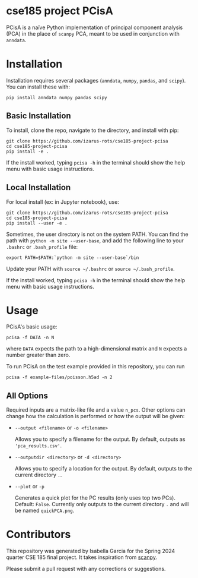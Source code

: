 # cse185 project PCisA

PCisA is a naïve Python implementation of principal component analysis (PCA) in the place of `scanpy` PCA, meant to be used in conjunction with `anndata`.

# Installation

Installation requires several packages (`anndata`, `numpy`, `pandas`, and `scipy`). You can install these with:

```
pip install anndata numpy pandas scipy
```

## Basic Installation
To install, clone the repo, navigate to the directory, and install with pip:

```
git clone https://github.com/izarus-rots/cse185-project-pcisa
cd cse185-project-pcisa
pip install -e .
```

If the install worked, typing `pcisa -h` in the terminal should show the help menu with basic usage instructions.

## Local Installation
For local install (ex: in Jupyter notebook), use:
```
git clone https://github.com/izarus-rots/cse185-project-pcisa
cd cse185-project-pcisa
pip install --user -e .
```

Sometimes, the user directory is not on the system PATH. You can find the path with `python -m site --user-base`, and add the following line to your `.bashrc` or `.bash_profile` file: 

```
export PATH=$PATH:`python -m site --user-base`/bin
``` 

Update your PATH with `source ~/.bashrc` or `source ~/.bash_profile`.

If the install worked, typing `pcisa -h` in the terminal should show the help menu with basic usage instructions.

# Usage

PCisA's basic usage:

```
pcisa -f DATA -n N
```

where `DATA` expects the path to a high-dimensional matrix and `N` expects a number greater than zero.

To run PCisA on the test example provided in this repository, you can run

```
pcisa -f example-files/poisson.h5ad -n 2
```

## All Options

Required inputs are a matrix-like file and a value `n_pcs`. Other options can change how the calculation is performed or how the output will be given:
- `--output <filename>` or `-o <filename>`

    Allows you to specify a filename for the output. By default, outputs as `'pca_results.csv'`.

- `--outputdir <directory>` or `-d <directory>`

    Allows you to specify a location for the output. By default, outputs to the current directory `.`.
- `--plot` or `-p`

    Generates a quick plot for the PC results (only uses top two PCs). Default: `False`. Currently only outputs to the current directory `.` and will be named `quickPCA.png`.

# Contributors

This repository was generated by Isabella Garcia for the Spring 2024 quarter CSE 185 final project. It takes inspiration from [scanpy](https://scanpy.readthedocs.io/en/stable/).

Please submit a pull request with any corrections or suggestions.
